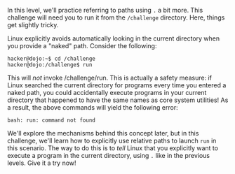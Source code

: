 In this level, we'll practice referring to paths using `.` a bit more.
This challenge will need you to run it from the `/challenge` directory.
Here, things get slightly tricky.

Linux explicitly avoids automatically looking in the current directory when you provide a "naked" path.
Consider the following:

```console
hacker@dojo:~$ cd /challenge
hacker@dojo:/challenge$ run
```

This will *not* invoke /challenge/run.
This is actually a safety measure: if Linux searched the current directory for programs every time you entered a naked path, you could accidentally execute programs in your current directory that happened to have the same names as core system utilities!
As a result, the above commands will yield the following error:

```
bash: run: command not found
```

We'll explore the mechanisms behind this concept later, but in this challenge, we'll learn how to explicitly use relative paths to launch `run` in this scenario.
The way to do this is to *tell* Linux that you explicitly want to execute a program in the current directory, using `.` like in the previous levels.
Give it a try now!
